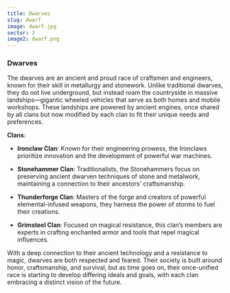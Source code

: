 ```yaml
---
title: Dwarves
slug: dwarf
image: dwarf.jpg
sector: 3
image2: dwarf.png
---
```


### Dwarves

The dwarves are an ancient and proud race of craftsmen and engineers, known for their skill in metallurgy and stonework. Unlike traditional dwarves, they do not live underground, but instead roam the countryside in massive landships—gigantic wheeled vehicles that serve as both homes and mobile workshops. These landships are powered by ancient engines, once shared by all clans but now modified by each clan to fit their unique needs and preferences.

**Clans**:

- **Ironclaw Clan**: Known for their engineering prowess, the Ironclaws prioritize innovation and the development of powerful war machines.
    
- **Stonehammer Clan**: Traditionalists, the Stonehammers focus on preserving ancient dwarven techniques of stone and metalwork, maintaining a connection to their ancestors’ craftsmanship.
    
- **Thunderforge Clan**: Masters of the forge and creators of powerful elemental-infused weapons, they harness the power of storms to fuel their creations.
    
- **Grimsteel Clan**: Focused on magical resistance, this clan’s members are experts in crafting enchanted armor and tools that repel magical influences.
    

With a deep connection to their ancient technology and a resistance to magic, dwarves are both respected and feared. Their society is built around honor, craftsmanship, and survival, but as time goes on, their once-unified race is starting to develop differing ideals and goals, with each clan embracing a distinct vision of the future.